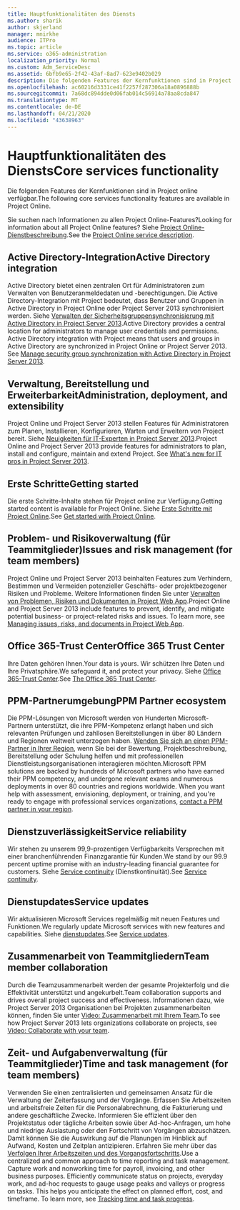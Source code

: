 ```yaml
---
title: Hauptfunktionalitäten des Diensts
ms.author: sharik
author: skjerland
manager: mnirkhe
audience: ITPro
ms.topic: article
ms.service: o365-administration
localization_priority: Normal
ms.custom: Adm_ServiceDesc
ms.assetid: 6bfb9e65-2f42-43af-8ad7-623e9402b029
description: Die folgenden Features der Kernfunktionen sind in Project online verfügbar.
ms.openlocfilehash: ac60216d3331ce41f2257f287306a18a0896888b
ms.sourcegitcommit: 7a68dc894dde0d06fab014c56914a78aa8cda847
ms.translationtype: MT
ms.contentlocale: de-DE
ms.lasthandoff: 04/21/2020
ms.locfileid: "43638963"
---
```

# <a name="core-services-functionality"></a><span data-ttu-id="cfa81-103">Hauptfunktionalitäten des Diensts</span><span class="sxs-lookup"><span data-stu-id="cfa81-103">Core services functionality</span></span>

<span data-ttu-id="cfa81-104">Die folgenden Features der Kernfunktionen sind in Project online verfügbar.</span><span class="sxs-lookup"><span data-stu-id="cfa81-104">The following core services functionality features are available in Project Online.</span></span>
  
<span data-ttu-id="cfa81-105">Sie suchen nach Informationen zu allen Project Online-Features?</span><span class="sxs-lookup"><span data-stu-id="cfa81-105">Looking for information about all Project Online features?</span></span> <span data-ttu-id="cfa81-106">Siehe [Project Online-Dienstbeschreibung](project-online-service-description.md).</span><span class="sxs-lookup"><span data-stu-id="cfa81-106">See the [Project Online service description](project-online-service-description.md).</span></span>
  
## <a name="active-directory-integration"></a><span data-ttu-id="cfa81-107">Active Directory-Integration</span><span class="sxs-lookup"><span data-stu-id="cfa81-107">Active Directory integration</span></span>

<span data-ttu-id="cfa81-p102">Active Directory bietet einen zentralen Ort für Administratoren zum Verwalten von Benutzeranmeldedaten und -berechtigungen. Die Active Directory-Integration mit Project bedeutet, dass Benutzer und Gruppen in Active Directory in Project Online oder Project Server 2013 synchronisiert werden. Siehe [Verwalten der Sicherheitsgruppensynchronisierung mit Active Directory in Project Server 2013](https://go.microsoft.com/fwlink/p/?LinkId=402631).</span><span class="sxs-lookup"><span data-stu-id="cfa81-p102">Active Directory provides a central location for administrators to manage user credentials and permissions. Active Directory integration with Project means that users and groups in Active Directory are synchronized in Project Online or Project Server 2013. See [Manage security group synchronization with Active Directory in Project Server 2013](https://go.microsoft.com/fwlink/p/?LinkId=402631).</span></span>
  
## <a name="administration-deployment-and-extensibility"></a><span data-ttu-id="cfa81-111">Verwaltung, Bereitstellung und Erweiterbarkeit</span><span class="sxs-lookup"><span data-stu-id="cfa81-111">Administration, deployment, and extensibility</span></span>

<span data-ttu-id="cfa81-p103">Project Online und Project Server 2013 stellen Features für Administratoren zum Planen, Installieren, Konfigurieren, Warten und Erweitern von Project bereit. Siehe [Neuigkeiten für IT-Experten in Project Server 2013](https://go.microsoft.com/fwlink/p/?LinkId=272017).</span><span class="sxs-lookup"><span data-stu-id="cfa81-p103">Project Online and Project Server 2013 provide features for administrators to plan, install and configure, maintain and extend Project. See [What's new for IT pros in Project Server 2013](https://go.microsoft.com/fwlink/p/?LinkId=272017).</span></span>
  
## <a name="getting-started"></a><span data-ttu-id="cfa81-114">Erste Schritte</span><span class="sxs-lookup"><span data-stu-id="cfa81-114">Getting started</span></span>

<span data-ttu-id="cfa81-115">Die erste Schritte-Inhalte stehen für Project online zur Verfügung.</span><span class="sxs-lookup"><span data-stu-id="cfa81-115">Getting started content is available for Project Online.</span></span> <span data-ttu-id="cfa81-116">Siehe [Erste Schritte mit Project Online](https://support.office.com/en-us/article/Get-started-with-Project-Online-E3E5F64F-ADA5-4F9D-A578-130B2D4E5F11?ui=en-US&amp;rs=en-US&amp;ad=US).</span><span class="sxs-lookup"><span data-stu-id="cfa81-116">See [Get started with Project Online](https://support.office.com/en-us/article/Get-started-with-Project-Online-E3E5F64F-ADA5-4F9D-A578-130B2D4E5F11?ui=en-US&amp;rs=en-US&amp;ad=US).</span></span>
  
## <a name="issues-and-risk-management-for-team-members"></a><span data-ttu-id="cfa81-117">Problem- und Risikoverwaltung (für Teammitglieder)</span><span class="sxs-lookup"><span data-stu-id="cfa81-117">Issues and risk management (for team members)</span></span>

<span data-ttu-id="cfa81-p105">Project Online und Project Server 2013 beinhalten Features zum Verhindern, Bestimmen und Vermeiden potenzieller Geschäfts- oder projektbezogener Risiken und Probleme. Weitere Informationen finden Sie unter [Verwalten von Problemen, Risiken und Dokumenten in Project Web App](https://go.microsoft.com/fwlink/?LinkId=402634).</span><span class="sxs-lookup"><span data-stu-id="cfa81-p105">Project Online and Project Server 2013 include features to prevent, identify, and mitigate potential business- or project-related risks and issues. To learn more, see [Managing issues, risks, and documents in Project Web App](https://go.microsoft.com/fwlink/?LinkId=402634).</span></span>
  
## <a name="office-365-trust-center"></a><span data-ttu-id="cfa81-120">Office 365-Trust Center</span><span class="sxs-lookup"><span data-stu-id="cfa81-120">Office 365 Trust Center</span></span>

<span data-ttu-id="cfa81-121">Ihre Daten gehören Ihnen.</span><span class="sxs-lookup"><span data-stu-id="cfa81-121">Your data is yours.</span></span> <span data-ttu-id="cfa81-122">Wir schützen Ihre Daten und Ihre Privatsphäre.</span><span class="sxs-lookup"><span data-stu-id="cfa81-122">We safeguard it, and protect your privacy.</span></span> <span data-ttu-id="cfa81-123">Siehe [Office 365-Trust Center](https://go.microsoft.com/fwlink/?LinkId=402637).</span><span class="sxs-lookup"><span data-stu-id="cfa81-123">See [The Office 365 Trust Center](https://go.microsoft.com/fwlink/?LinkId=402637).</span></span>
  
## <a name="ppm-partner-ecosystem"></a><span data-ttu-id="cfa81-124">PPM-Partnerumgebung</span><span class="sxs-lookup"><span data-stu-id="cfa81-124">PPM Partner ecosystem</span></span>

<span data-ttu-id="cfa81-p107">Die PPM-Lösungen von Microsoft werden von Hunderten Microsoft-Partnern unterstützt, die ihre PPM-Kompetenz erlangt haben und sich relevanten Prüfungen und zahllosen Bereitstellungen in über 80 Ländern und Regionen weltweit unterzogen haben. [Wenden Sie sich an einen PPM-Partner in Ihrer Region](https://go.microsoft.com/fwlink/p/?LinkId=272646), wenn Sie bei der Bewertung, Projektbeschreibung, Bereitstellung oder Schulung helfen und mit professionellen Dienstleistungsorganisationen interagieren möchten.</span><span class="sxs-lookup"><span data-stu-id="cfa81-p107">Microsoft PPM solutions are backed by hundreds of Microsoft partners who have earned their PPM competency, and undergone relevant exams and numerous deployments in over 80 countries and regions worldwide. When you want help with assessment, envisioning, deployment, or training, and you're ready to engage with professional services organizations, [contact a PPM partner in your region](https://go.microsoft.com/fwlink/p/?LinkId=272646).</span></span>
  
## <a name="service-reliability"></a><span data-ttu-id="cfa81-127">Dienstzuverlässigkeit</span><span class="sxs-lookup"><span data-stu-id="cfa81-127">Service reliability</span></span>

<span data-ttu-id="cfa81-128">Wir stehen zu unserem 99,9-prozentigen Verfügbarkeits Versprechen mit einer branchenführenden Finanzgarantie für Kunden.</span><span class="sxs-lookup"><span data-stu-id="cfa81-128">We stand by our 99.9 percent uptime promise with an industry-leading financial guarantee for customers.</span></span> <span data-ttu-id="cfa81-129">Siehe [Service continuity](https://go.microsoft.com/fwlink/?LinkId=402653) (Dienstkontinuität).</span><span class="sxs-lookup"><span data-stu-id="cfa81-129">See [Service continuity](https://go.microsoft.com/fwlink/?LinkId=402653).</span></span>
  
## <a name="service-updates"></a><span data-ttu-id="cfa81-130">Dienstupdates</span><span class="sxs-lookup"><span data-stu-id="cfa81-130">Service updates</span></span>

<span data-ttu-id="cfa81-131">Wir aktualisieren Microsoft Services regelmäßig mit neuen Features und Funktionen.</span><span class="sxs-lookup"><span data-stu-id="cfa81-131">We regularly update Microsoft services with new features and capabilities.</span></span> <span data-ttu-id="cfa81-132">Siehe [dienstupdates](../office-365-platform-service-description/service-updates.md).</span><span class="sxs-lookup"><span data-stu-id="cfa81-132">See [Service updates](../office-365-platform-service-description/service-updates.md).</span></span>
  
## <a name="team-member-collaboration"></a><span data-ttu-id="cfa81-133">Zusammenarbeit von Teammitgliedern</span><span class="sxs-lookup"><span data-stu-id="cfa81-133">Team member collaboration</span></span>

<span data-ttu-id="cfa81-134">Durch die Teamzusammenarbeit werden der gesamte Projekterfolg und die Effektivität unterstützt und angekurbelt.</span><span class="sxs-lookup"><span data-stu-id="cfa81-134">Team collaboration supports and drives overall project success and effectiveness.</span></span> <span data-ttu-id="cfa81-135">Informationen dazu, wie Project Server 2013 Organisationen bei Projekten zusammenarbeiten können, finden Sie unter [Video: Zusammenarbeit mit Ihrem Team](https://go.microsoft.com/fwlink/?LinkId=402628).</span><span class="sxs-lookup"><span data-stu-id="cfa81-135">To see how Project Server 2013 lets organizations collaborate on projects, see [Video: Collaborate with your team](https://go.microsoft.com/fwlink/?LinkId=402628).</span></span>
  
## <a name="time-and-task-management-for-team-members"></a><span data-ttu-id="cfa81-136">Zeit- und Aufgabenverwaltung (für Teammitglieder)</span><span class="sxs-lookup"><span data-stu-id="cfa81-136">Time and task management (for team members)</span></span>

<span data-ttu-id="cfa81-p111">Verwenden Sie einen zentralisierten und gemeinsamen Ansatz für die Verwaltung der Zeiterfassung und der Vorgänge. Erfassen Sie Arbeitszeiten und arbeitsfreie Zeiten für die Personalabrechnung, die Fakturierung und andere geschäftliche Zwecke. Informieren Sie effizient über den Projektstatus oder tägliche Arbeiten sowie über Ad-hoc-Anfragen, um hohe und niedrige Auslastung oder den Fortschritt von Vorgängen abzuschätzen. Damit können Sie die Auswirkung auf die Planungen im Hinblick auf Aufwand, Kosten und Zeitplan antizipieren. Erfahren Sie mehr über das [Verfolgen Ihrer Arbeitszeiten und des Vorgangsfortschritts](https://go.microsoft.com/fwlink/p/?LinkId=271321).</span><span class="sxs-lookup"><span data-stu-id="cfa81-p111">Use a centralized and common approach to time reporting and task management. Capture work and nonworking time for payroll, invoicing, and other business purposes. Efficiently communicate status on projects, everyday work, and ad-hoc requests to gauge usage peaks and valleys or progress on tasks. This helps you anticipate the effect on planned effort, cost, and timeframe. To learn more, see [Tracking time and task progress](https://go.microsoft.com/fwlink/p/?LinkId=271321).</span></span>
  